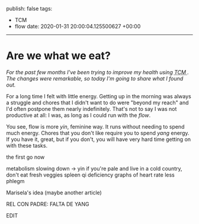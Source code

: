 publish: false
tags:
- TCM
- flow
date: 2020-01-31 20:00:04.125500627 +00:00

---

# Are we what we eat?

_For the past few months I've been trying to improve my health using <abbr title="Traditional Chinese medicine">TCM </abbr>. The changes were remarkable, so today I'm going to share what I found out._

For a long time I felt with little energy. Getting up in the morning was always a struggle and chores that I didn't want to do were "beyond my reach" and I'd often postpone them nearly indefinitely. That's not to say I was not productive at all: I was, as long as I could run with the _flow_.

You see, flow is more _yin_, feminine way. It runs without needing to spend much energy. Chores that you don't like require you to spend _yang_ energy. If you have it, great, but if you don't, you will have very hard time getting on with these tasks.

the first go
now

metabolism slowing down -> yin
if you're pale and live in a cold country, don't eat fresh veggies
spleen qi deficiency
graphs of heart rate
less phlegm

Marisela's idea (maybe another article)


REL CON PADRE: FALTA DE YANG

EDIT